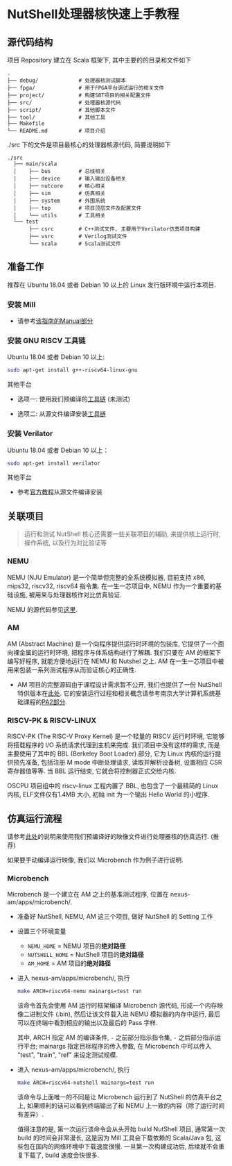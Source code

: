 

# NutShell处理器核快速上手教程



## 源代码结构

项目 Repository 建立在 Scala 框架下, 其中主要的的目录和文件如下

```
.
├── debug/             # 处理器核测试脚本
├── fpga/              # 用于FPGA平台调试运行的相关文件
├── project/           # 构建SBT项目的相关配置文件
├── src/               # 处理器核源代码
├── script/            # 其他脚本文件
├── tool/              # 其他工具
├── Makefile           
└── README.md          # 项目介绍
```

./src 下的文件是项目最核心的处理器核源代码, 简要说明如下

```
./src
  ├── main/scala
  │    ├── bus         # 总线相关
  │    ├── device      # 输入输出设备相关
  │    ├── nutcore     # 核心相关
  │    ├── sim         # 仿真相关
  │    ├── system      # 外围系统
  │    ├── top         # 项目顶层文件及配置文件
  │    └── utils       # 工具相关
  └── test
       ├── csrc        # C++测试文件, 主要用于Verilator仿真项目构建
       ├── vsrc        # Verilog测试文件
       └── scala       # Scala测试文件
```



## 准备工作

推荐在 Ubuntu 18.04 或者 Debian 10 以上的 Linux 发行版环境中运行本项目.

### 安装 Mill

* 请参考[该指南的Manual部分](https://com-lihaoyi.github.io/mill/mill/Intro_to_Mill.html)

### 安装 GNU RISCV 工具链

Ubuntu 18.04 或者 Debian 10 以上: 

```bash
sudo apt-get install g++-riscv64-linux-gnu
```

其他平台

* 选项一: 使用我们预编译的[工具链](https://github.com/LvNA-system/labeled-RISC-V/releases/download/v0.1.0/riscv-toolchain-2018.05.24.tar.gz) (未测试)

* 选项二: 从源文件编译安装[工具链](https://github.com/riscv/riscv-tools)

### 安装 Verilator

Ubuntu 18.04 或者 Debian 10 以上：

```bash
sudo apt-get install verilator
```

其他平台

* 参考[官方教程](https://www.veripool.org/projects/verilator/wiki/Installing)从源文件编译安装



## 关联项目

> 运行和测试 NutShell 核心还需要一些关联项目的辅助, 来提供核上运行时, 操作系统, 以及行为对比验证等

### NEMU

NEMU (NJU Emulator) 是一个简单但完整的全系统模拟器, 目前支持 x86, mips32, riscv32, riscv64 指令集. 在一生一芯项目中, NEMU 作为一个重要的基础设施, 被用来与处理器核作对比仿真验证.

NEMU 的源代码参见[这里](https://github.com/OpenXiangShan/NEMU). 

### AM

AM (Abstract Machine) 是一个向程序提供运行时环境的包装库, 它提供了一个面向裸金属的运行时环境, 把程序与体系结构进行了解耦. 我们只要在 AM 的框架下编写好程序, 就能方便地运行在 NEMU 和 Nutshel 之上. AM 在一生一芯项目中被用来包装一系列测试程序从而验证核心的正确性.

* AM 项目的完整源码由于课程设计需求暂不公开, 我们也提供了一份 NutShell 特供版本在[此处](https://github.com/OSCPU/nexus-am). 它的安装运行过程和相关概念请参考南京大学计算机系统基础课程的[PA2部分](https://nju-projectn.github.io/ics-pa-gitbook/ics2019/2.3.html).

### RISCV-PK & RISCV-LINUX

RISCV-PK (The RISC-V Proxy Kernel) 是一个轻量的 RISCV 运行时环境, 它能够将搭载程序的 I/O 系统请求代理到主机来完成. 我们项目中没有这样的需求, 而是主要使用了其中的 BBL (Berkeley Boot Loader) 部分, 它为 Linux 内核的运行提供预先准备, 包括注册 M mode 中断处理请求, 读取并解析设备树, 设置相应 CSR 寄存器值等等. 当 BBL 运行结束, 它就会将控制器正式交给内核.

OSCPU 项目组中的 riscv-linux 工程内置了 BBL, 也包含了一个最精简的 Linux 内核, ELF文件仅有1.4MB 大小, 初始 init 为一个输出 Hello World 的小程序. 



## 仿真运行流程

请参考[此处](https://github.com/OSCPU/NutShell#run-programs-by-simulation)的说明来使用我们预编译好的映像文件进行处理器核的仿真运行. (推荐)

如果要手动编译运行映像, 我们以 Microbench 作为例子进行说明.

 <!--我们以 Microbench 和 Linux 内核作为两个例子分别进行说明.-->

### Microbench

Microbench 是一个建立在 AM 之上的基准测试程序, 位置在 nexus-am/apps/microbench/.

* 准备好 NutShell, NEMU, AM 这三个项目, 做好 NutShell 的 Setting 工作
* 设置三个环境变量
  * `NEMU_HOME` = NEMU 项目的**绝对路径**
  * `NUTSHELL_HOME` = NutShell 项目的**绝对路径**
  * `AM_HOME` = AM 项目的**绝对路径**

* 进入 nexus-am/apps/microbench/, 执行

  ```bash
  make ARCH=riscv64-nemu mainargs=test run
  ```

  该命令首先会使用 AM 运行时框架编译 Microbench 源代码, 形成一个内存映像二进制文件 (.bin), 然后让该文件载入进 NEMU 模拟器的内存中运行, 最后可以在终端中看到相应的输出以及最后的 Pass 字样. 

  其中, ARCH 指定 AM 的编译条件, `-` 之前部分指示指令集, `-` 之后部分指示运行平台; mainargs 指定目标程序的传入参数, 在 Microbench 中可以传入 "test", "train", "ref" 来设定测试规模.

* 进入 nexus-am/apps/microbench/, 执行

  ```bash
  make ARCH=riscv64-nutshell mainargs=test run
  ```

  该命令与上面唯一的不同是让 Microbench 运行到了 NutShell 的仿真平台之上, 如果顺利的话可以看到终端输出了和 NEMU 上一致的内容（除了运行时间有差异）.

  值得注意的是, 第一次运行该命令会从头开始 build NutShell 项目, 通常第一次 build 的时间会非常漫长, 这是因为 Mill 工具会下载依赖的 Scala/Java 包, 这些包在国内的网络环境中下载速度很慢. 一旦第一次构建成功后, 后续就不会重复下载了, build 速度会快很多.

<!---

### Linux Kernel

* 准备好 NutShell, NEMU, RISCV-PK 这三个项目, 做好 NutShell 的 Setting 工作

* 设置两个环境变量

  * `NEMU_HOME` = NEMU 项目的**绝对路径**
  * `NUTSHELL_HOME` = NutShell 项目的**绝对路径**

* 进入riscv-pk/, 执行

  ```bash
  rm dts/platform.dtsi; ln -s dts/nemu.dtsi dts/platform.dtsi
  ```

  建立一个软连接, 然后执行

  ```bash
  make nemu
  ```

  该命令会首先 clone 下来 riscv-linux 和 riscv-rootfs 两个项目, 编译出 Linux 内核 vmlinux 文件, 然后编译 BBL, 将内核与 BBL 组合成一个 ELF 文件, 之后转为内存映像二进制文件供 NEMU 运行. 静候一段时间, 可以在终端看到内核运行时的各种 Log, 最后会打印出来 Hello World 代表启动成功.

  需要注意, 在 riscv-pk 里面每次 make 之前要先手动删除 build/ 文件夹, 然后再新建一个空的 build/, 否则可能会出现编译不完全导致的意外错误.

* 进入riscv-pk/, 执行

  ```bash
  rm dts/platform.dtsi; ln -s dts/nutshell.dtsi dts/platform.dtsi
  ```

  建立一个软连接, 然后执行

  ```bash
  make nutshell
  ```

  与之前类似, 该项目会生成一个内存映像二进制文件, 但是运行在 NutShell 的仿真平台之上, 最终看到终端打印出来 Hello World 代表启动成功.

-->
